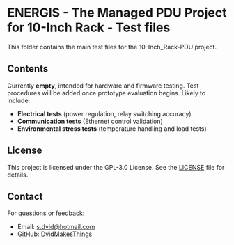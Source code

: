 # ENERGIS - The Managed PDU Project for 10-Inch Rack - Test files

This folder contains the main test files for the 10-Inch_Rack-PDU project.

## Contents
Currently **empty**, intended for hardware and firmware testing.
Test procedures will be added once prototype evaluation begins.
Likely to include:
- **Electrical tests** (power regulation, relay switching accuracy)
- **Communication tests** (Ethernet control validation)
- **Environmental stress tests** (temperature handling and load tests)

## License
This project is licensed under the GPL-3.0 License. See the [LICENSE](LICENSE) file for details.

## Contact
For questions or feedback:
- Email: [s.dvid@hotmail.com](mailto:s.dvid@hotmail.com)
- GitHub: [DvidMakesThings](https://github.com/DvidMakesThings)
